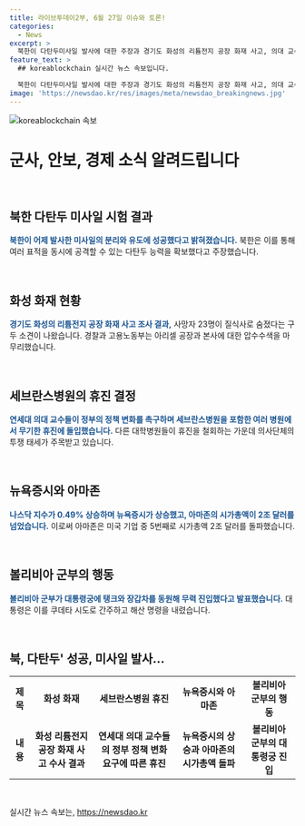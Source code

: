 ```yaml
---
title: 라이브투데이2부, 6월 27일 이슈와 토론!
categories:
  - News
excerpt: >
  북한이 다탄두미사일 발사에 대한 주장과 경기도 화성의 리튬전지 공장 화재 사고, 의대 교수들의 무기한 휴진, 그리고 뉴욕증시의 상승, 볼리비아에서의 군사적인 사태 등이 발생했다. 북한은 다탄두 능력 향상을 주장하고, 화성 화재로 사망자 23명이 질식사로 숨졌다는 소견이 나왔다. 의대 교수들의 휴진과 아마존의 시가총액 2조 달러 돌파, 그리고 볼리비아의 군사적인 상황까지 포함된 이야기에 대한 다양한 관심을 불러일으킬 것으로 보인다.
feature_text: >
  ## koreablockchain 실시간 뉴스 속보입니다.

  북한이 다탄두미사일 발사에 대한 주장과 경기도 화성의 리튬전지 공장 화재 사고, 의대 교수들의 무기한 휴진, 그리고 뉴욕증시의 상승, 볼리비아에서의 군사적인 사태 등이 발생했다. 북한은 다탄두 능력 향상을 주장하고, 화성 화재로 사망자 23명이 질식사로 숨졌다는 소견이 나왔다. 의대 교수들의 휴진과 아마존의 시가총액 2조 달러 돌파, 그리고 볼리비아의 군사적인 상황까지 포함된 이야기에 대한 다양한 관심을 불러일으킬 것으로 보인다.
image: 'https://newsdao.kr/res/images/meta/newsdao_breakingnews.jpg'
---
```


<p><img src="https://newsdao.kr/res/images/meta/newsdao_breakingnews.jpg" alt="koreablockchain 속보" /></p>

<h1>군사, 안보, 경제 소식 알려드립니다</h1>

<p data-ke-size="size16">&nbsp;</p>

<h2 data-ke-size="size26">북한 다탄두 미사일 시험 결과</h2>

<p><b><span style="color: #1a5490;">북한이 어제 발사한 미사일의 분리와 유도에 성공했다고 밝혀졌습니다.</span></b> 북한은 이를 통해 여러 표적을 동시에 공격할 수 있는 다탄두 능력을 확보했다고 주장했습니다.</p>

<p data-ke-size="size16">&nbsp;</p>

<h2 data-ke-size="size26">화성 화재 현황</h2>

<p><b><span style="color: #1a5490;">경기도 화성의 리튬전지 공장 화재 사고 조사 결과,</span></b> 사망자 23명이 질식사로 숨졌다는 구두 소견이 나왔습니다. 경찰과 고용노동부는 아리셀 공장과 본사에 대한 압수수색을 마무리했습니다.</p>

<p data-ke-size="size16">&nbsp;</p>

<h2 data-ke-size="size26">세브란스병원의 휴진 결정</h2>

<p><b><span style="color: #1a5490;">연세대 의대 교수들이 정부의 정책 변화를 촉구하며 세브란스병원을 포함한 여러 병원에서 무기한 휴진에 돌입했습니다.</span></b> 다른 대학병원들이 휴진을 철회하는 가운데 의사단체의 투쟁 태세가 주목받고 있습니다.</p>

<p data-ke-size="size16">&nbsp;</p>

<h2 data-ke-size="size26">뉴욕증시와 아마존</h2>

<p><b><span style="color: #1a5490;">나스닥 지수가 0.49% 상승하며 뉴욕증시가 상승했고, 아마존의 시가총액이 2조 달러를 넘었습니다.</span></b> 이로써 아마존은 미국 기업 중 5번째로 시가총액 2조 달러를 돌파했습니다.</p>

<p data-ke-size="size16">&nbsp;</p>

<h2 data-ke-size="size26">볼리비아 군부의 행동</h2>

<p><b><span style="color: #1a5490;">볼리비아 군부가 대통령궁에 탱크와 장갑차를 동원해 무력 진입했다고 발표했습니다.</span></b> 대통령은 이를 쿠데타 시도로 간주하고 해산 명령을 내렸습니다.</p>

<p data-ke-size="size16">&nbsp;</p>

<h2 data-ke-size="size26">북, 다탄두' 성공, 미사일 발사…</h2>

<table>
    <tbody>
        <tr>
            <td style="text-align: center; height: 17px;"><b>제목</b></td>
            <td style="text-align: center; height: 17px;"><b>화성 화재</b></td>
            <td style="text-align: center; height: 17px;"><b>세브란스병원 휴진</b></td>
            <td style="text-align: center; height: 17px;"><b>뉴욕증시와 아마존</b></td>
            <td style="text-align: center; height: 17px;"><b>볼리비아 군부의 행동</b></td>
        </tr>
        <tr>
            <td style="text-align: center; height: 17px;"><b>내용</b></td>
            <td style="text-align: center; height: 17px;"><b>화성 리튬전지 공장 화재 사고 수사 결과</b></td>
            <td style="text-align: center; height: 17px;"><b>연세대 의대 교수들의 정부 정책 변화 요구에 따른 휴진</b></td>
            <td style="text-align: center; height: 17px;"><b>뉴욕증시의 상승과 아마존의 시가총액 돌파</b></td>
            <td style="text-align: center; height: 17px;"><b>볼리비아 군부의 대통령궁 진입</b></td>
        </tr>
    </tbody>
</table>

<p data-ke-size="size16">&nbsp;</p>
실시간 뉴스 속보는, <a href="https://newsdao.kr" rel="dofollow">https://newsdao.kr</a>


